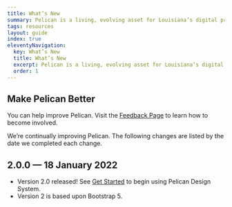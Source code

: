 ```yaml
---
title: What’s New
summary: Pelican is a living, evolving asset for Louisiana‘s digital products. Learn about the newest changes.
tags: resources
layout: guide
index: true
eleventyNavigation:
  key: What’s New
  title: What’s New
  excerpt: Pelican is a living, evolving asset for Louisiana‘s digital products. Learn about the newest changes.
  order: 1
---
```


## Make Pelican Better

You can help improve Pelican. Visit the [Feedback Page](/feedback) to learn how to become involved.

We’re continually improving Pelican. The following changes are listed by the date we completed each change.

## 2.0.0 — 18 January 2022

- Version 2.0 released! See [Get Started](/get-started) to begin using Pelican Design System.
- Version 2 is based upon Bootstrap 5.
